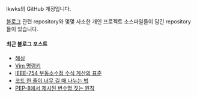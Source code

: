 lkwks의 GitHub 계정입니다.

[블로그](https://lkwks.github.io) 관련 repository와 몇몇 사소한 개인 프로젝트 소스파일들이 담긴 repository들이 있습니다.


#### 최근 블로그 포스트
<!-- BLOG-POST-LIST:START -->
- [해싱](https://lkwks.github.io/%EC%95%8C%EA%B3%A0%EB%A6%AC%EC%A6%98%20&%20%EC%9E%90%EB%A3%8C%EA%B5%AC%EC%A1%B0/2022/12/22/%ED%95%B4%EC%8B%B1.html)
- [Vim 명령키](https://lkwks.github.io/%EA%B8%B0%ED%83%80/2022/12/11/vim-%EB%AA%85%EB%A0%B9%ED%82%A4.html)
- [IEEE-754 부동소수점 수식 계산의 표준](https://lkwks.github.io/%EC%BB%B4%ED%93%A8%ED%84%B0%20%EA%B5%AC%EC%A1%B0/2022/12/08/IEEE-754.html)
- [코드 한 줄이 너무 길 때 나누는 법](https://lkwks.github.io/python/2022/12/04/%EC%BD%94%EB%93%9C-%ED%95%9C-%EC%A4%84%EC%9D%B4-%EB%84%88%EB%AC%B4-%EA%B8%B8-%EB%95%8C-%EB%82%98%EB%88%84%EB%8A%94-%EB%B2%95.html)
- [PEP-8에서 제시된 변수명 짓는 원칙](https://lkwks.github.io/python/2022/12/04/%EB%B3%80%EC%88%98%EB%AA%85-%EC%A7%93%EB%8A%94-%EC%9B%90%EC%B9%99.html)
<!-- BLOG-POST-LIST:END -->
  
<!--![Top Langs](https://github-readme-stats.vercel.app/api/top-langs/?username=lkwks)-->
